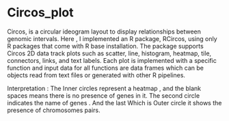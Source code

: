 # Circos_plot

Circos, is a circular ideogram layout to display relationships between genomic intervals.
Here , I implemented an R package, RCircos, using only R packages that come with R base installation. 
The package supports Circos 2D data track plots such as scatter, line, histogram, heatmap, tile, connectors, links, and text labels. 
Each plot is implemented with a specific function and input data for all functions are data frames which can be objects read from text files or generated
with other R pipelines.

Interpretation :  The Inner circles represent a heatmap , and the blank spaces means there is no presence of genes in it.
The second circle indicates the name of genes .
And the last Which is Outer circle it shows the presence of chromosomes pairs.
